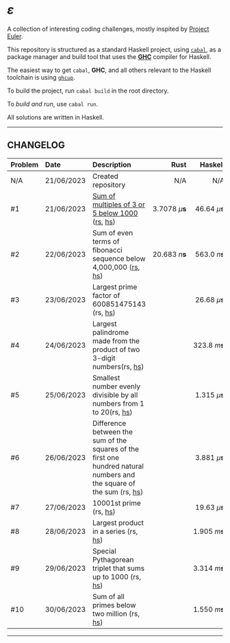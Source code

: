 # $\varepsilon$

A collection of interesting coding challenges,
mostly inspited by [Project Euler](https://projecteuler.net/).

This repository is structured as a standard Haskell project,
using [`cabal`](https://www.haskell.org/cabal/), as a package manager
and build tool that uses the [**GHC**](https://www.haskell.org/ghc) compiler for Haskell.

The easiest way to get `cabal`, **GHC**, and all others relevant to the Haskell toolchain
is using [`ghcup`](https://www.haskell.org/ghcup/).

To build the project, run `cabal build` in the root directory.

To _build and run_, use `cabal run`.

All solutions are written in Haskell.

---

## CHANGELOG

| Problem | Date | Description | Rust | Haskell |
| :--- |:--- | :---| ---: | ---: |
| N/A | 21/06/2023 | Created repository | N/A | N/A |
| #1 | 21/06/2023 | [Sum of multiples of 3 or 5 below 1000][discussion-1] ([rs](./src/problem1.rs), [hs](./src/Problems/Problem1.hs)) | $3.7078\ \mu\mathbf{s}$ | $46.64\  \mu\mathbf{s}$ | [link][discussion-1] |
| #2 | 22/06/2023 | Sum of even terms of fibonacci sequence below 4,000,000 ([rs](./src/problem2.rs), [hs](./src/Problems/Problem2.hs)) | $20.683\ n\mathbf{s}$ | $563.0\ n\mathbf{s}$ |
| #3 | 23/06/2023 | Largest prime factor of 600851475143 (rs, [hs](./src/Problems/Problem3.hs)) | | $26.68\ \mu\mathbf{s}$ |
| #4 | 24/06/2023 | Largest palindrome made from the product of two 3-digit numbers(rs, [hs](./src/Problems/Problem4.hs)) | | $323.8\ m\mathbf{s}$ |
| #5 | 25/06/2023 | Smallest number evenly divisible by all numbers from 1 to 20(rs, [hs](./src/Problems/Problem5.hs)) | | $1.315\ \mu\mathbf{s}$ |
| #6 | 26/06/2023 | Difference between the sum of the squares of the first one hundred natural numbers and the square of the sum (rs, [hs](./src/Problems/Problem6.hs)) | | $3.881\ \mu\mathbf{s}$ |
| #7 | 27/06/2023 | 10001st prime (rs, [hs](./src/Problems/Problem7.hs)) | | $19.63\ \mu\mathbf{s}$ |
| #8 | 28/06/2023 | Largest product in a series (rs, [hs](./src/Problems/Problem8.hs)) | | $1.905\ m\mathbf{s}$ |
| #9 | 29/06/2023 | Special Pythagorean triplet that sums up to 1000 (rs, [hs](./src/Problems/Problem9.hs)) | | $3.314\ m\mathbf{s}$ |
| #10 | 30/06/2023 | Sum of all primes below two million (rs, [hs](./src/Problems/Problem10.hs)) | | $1.550\ m\mathbf{s}$ |

---

[discussion-1]: https://amitt.ai/writing/computing/exposition/001-multiples-sum/
